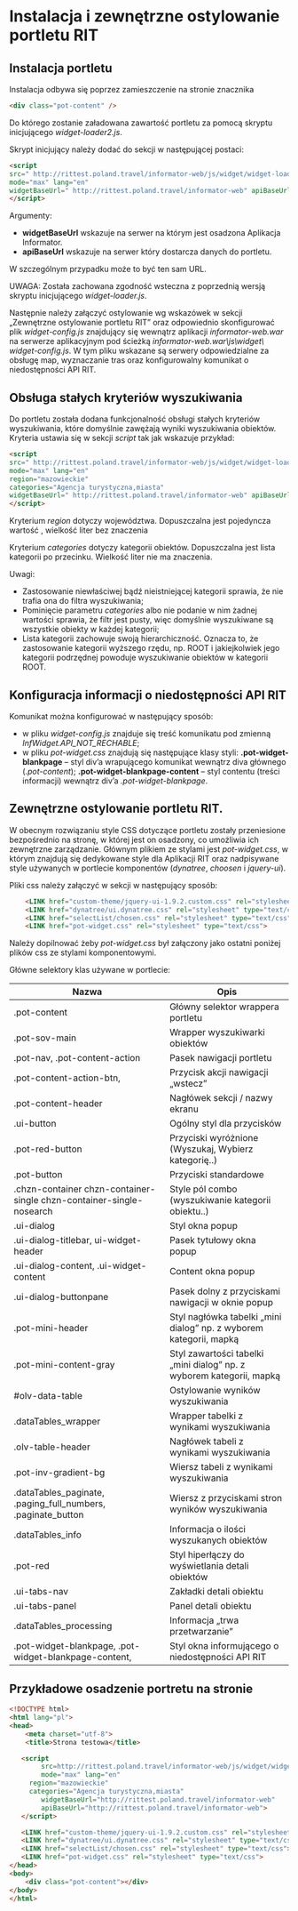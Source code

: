 # Instalacja i zewnętrzne ostylowanie portletu RIT

## Instalacja portletu

Instalacja odbywa się poprzez zamieszczenie na stronie znacznika

```html
<div class="pot-content" />
```

Do którego zostanie załadowana zawartość portletu za pomocą skryptu inicjującego *widget-loader2.js*.

Skrypt inicjujący należy dodać do sekcji *<head>* w następującej postaci:

```html
<script
src=" http://rittest.poland.travel/informator-web/js/widget/widget-loader2.js"
mode="max" lang="en"
widgetBaseUrl=" http://rittest.poland.travel/informator-web" apiBaseUrl="http://rittest.poland.travel/informator-web">
</script>
```

Argumenty:
* **widgetBaseUrl** wskazuje na serwer na którym jest osadzona Aplikacja Informator.
* **apiBaseUrl** wskazuje na serwer który dostarcza danych do portletu.

W szczególnym przypadku może to być ten sam URL.

UWAGA: Została zachowana zgodność wsteczna z poprzednią wersją skryptu inicjującego *widget-loader.js*.

Następnie należy załączyć ostylowanie wg wskazówek w sekcji „Zewnętrzne ostylowanie portletu RIT” oraz odpowiednio skonfigurować plik *widget-config.js* znajdujący się wewnątrz aplikacji *informator-web.war* na serwerze aplikacyjnym pod ścieżką *informator-web.war\js\widget\ widget-config.js*. W tym pliku wskazane są serwery odpowiedzialne za obsługę map, wyznaczanie tras oraz konfigurowalny komunikat o niedostępności API RIT.

## Obsługa stałych kryteriów wyszukiwania

Do portletu została dodana funkcjonalność obsługi stałych kryteriów wyszukiwania, które domyślnie zawężają wyniki wyszukiwania obiektów. Kryteria ustawia się w sekcji *script* tak jak wskazuje przykład:

```html
<script
src=" http://rittest.poland.travel/informator-web/js/widget/widget-loader2.js"
mode="max" lang="en"
region="mazowieckie"
categories="Agencja turystyczna,miasta"
widgetBaseUrl=" http://rittest.poland.travel/informator-web" apiBaseUrl="http://rittest.poland.travel/informator-web">
</script>
```

Kryterium *region* dotyczy województwa. Dopuszczalna jest pojedyncza wartość , wielkość liter bez znaczenia

Kryterium *categories* dotyczy kategorii obiektów. Dopuszczalna jest lista kategorii po przecinku. Wielkość liter nie ma znaczenia.

Uwagi:
*	Zastosowanie niewłaściwej bądź nieistniejącej kategorii sprawia, że nie trafia ona do filtra wyszukiwania;
*	Pominięcie parametru *categories* albo nie podanie w nim żadnej wartości sprawia, że filtr jest pusty, więc domyślnie wyszukiwane są wszystkie obiekty w każdej kategorii;
*	Lista kategorii zachowuje swoją hierarchiczność. Oznacza to, że zastosowanie kategorii wyższego rzędu, np. ROOT i jakiejkolwiek jego kategorii podrzędnej powoduje wyszukiwanie obiektów w kategorii ROOT.

## Konfiguracja informacji o niedostępności API RIT

Komunikat można konfigurować w następujący sposób:
* w pliku *widget-config.js* znajduje się treść komunikatu pod zmienną *InfWidget.API_NOT_RECHABLE*;
* w pliku *pot-widget.css* znajdują się następujące klasy styli: **.pot-widget-blankpage** – styl div’a wrapującego komunikat wewnątrz diva głównego (*.pot-content*); **.pot-widget-blankpage-content** – styl contentu (treści informacji) wewnątrz div’a *.pot-widget-blankpage*.

## Zewnętrzne ostylowanie portletu RIT.

W obecnym rozwiązaniu style CSS dotyczące portletu zostały przeniesione bezpośrednio na stronę, w której jest on osadzony, co umożliwia ich zewnętrzne zarządzanie. Głównym plikiem ze stylami jest *pot-widget.css*, w którym znajdują się dedykowane style dla Aplikacji RIT oraz nadpisywane style używanych w portlecie komponentów (*dynatree*, *choosen* i *jquery-ui*).

Pliki css należy załączyć w sekcji *<head>* w następujący sposób:

```html
	<LINK href="custom-theme/jquery-ui-1.9.2.custom.css" rel="stylesheet" type="text/css">
	<LINK href="dynatree/ui.dynatree.css" rel="stylesheet" type="text/css">
	<LINK href="selectList/chosen.css" rel="stylesheet" type="text/css">
	<LINK href="pot-widget.css" rel="stylesheet" type="text/css">
```

Należy dopilnować żeby *pot-widget.css* był załączony jako ostatni poniżej plików css ze stylami komponentowymi.

Główne selektory klas używane w portlecie:

Nazwa	| Opis
--- | ---
.pot-content |	Główny selektor wrappera portletu
.pot-sov-main |	Wrapper wyszukiwarki obiektów
.pot-nav, .pot-content-action |	Pasek nawigacji portletu
.pot-content-action-btn, |	Przycisk akcji nawigacji „wstecz”
.pot-content-header |	Nagłówek sekcji / nazwy ekranu
.ui-button |	Ogólny styl dla przycisków
.pot-red-button |	Przyciski wyróżnione (Wyszukaj, Wybierz kategorię..)
.pot-button |	Przyciski standardowe
.chzn-container chzn-container-single chzn-container-single-nosearch |	Style pól combo (wyszukiwanie kategorii obiektu..)
.ui-dialog |	Styl okna popup
.ui-dialog-titlebar, ui-widget-header |	Pasek tytułowy okna popup
.ui-dialog-content, .ui-widget-content |	Content okna popup
.ui-dialog-buttonpane |	Pasek dolny z przyciskami nawigacji w oknie popup
.pot-mini-header |	Styl nagłówka tabelki „mini dialog” np. z wyborem kategorii, mapką
.pot-mini-content-gray |	Styl zawartości tabelki „mini dialog” np. z wyborem kategorii, mapką
\#olv-data-table |	Ostylowanie wyników wyszukiwania
.dataTables_wrapper |	Wrapper tabelki z wynikami wyszukiwania
.olv-table-header |	Nagłówek tabeli z wynikami wyszukiwania
.pot-inv-gradient-bg |	Wiersz tabeli z wynikami wyszukiwania
.dataTables_paginate, .paging_full_numbers, .paginate_button  |	Wiersz z przyciskami stron wyników wyszukiwania
.dataTables_info |	Informacja o ilości wyszukanych obiektów
.pot-red |	Styl hiperłączy do wyświetlania detali obiektów
.ui-tabs-nav |	Zakładki detali obiektu
.ui-tabs-panel |	Panel detali obiektu
.dataTables_processing |	Informacja „trwa przetwarzanie”
.pot-widget-blankpage, .pot-widget-blankpage-content, |	Styl okna informującego o niedostępności API RIT

## Przykładowe osadzenie portretu na stronie

```html
<!DOCTYPE html>
<html lang="pl">
<head>
	<meta charset="utf-8">
	<title>Strona testowa</title>

   <script
        src=http://rittest.poland.travel/informator-web/js/widget/widget-loader2.js
        mode="max" lang="en"
	 region="mazowieckie"
	 categories="Agencja turystyczna,miasta"
        widgetBaseUrl="http://rittest.poland.travel/informator-web"       
        apiBaseUrl="http://rittest.poland.travel/informator-web">
   </script>

   <LINK href="custom-theme/jquery-ui-1.9.2.custom.css" rel="stylesheet" type="text/css">
   <LINK href="dynatree/ui.dynatree.css" rel="stylesheet" type="text/css">
   <LINK href="selectList/chosen.css" rel="stylesheet" type="text/css">
   <LINK href="pot-widget.css" rel="stylesheet" type="text/css">
</head>
<body>
	<div class="pot-content"></div>
</body>
</html>
```
